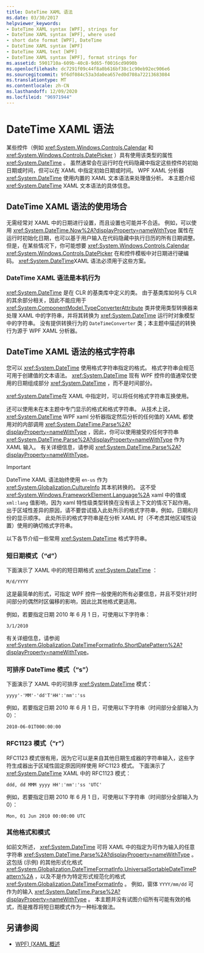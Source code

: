 ```yaml
---
title: DateTime XAML 语法
ms.date: 03/30/2017
helpviewer_keywords:
- DateTime XAML syntax [WPF], strings for
- DateTime XAML syntax [WPF], where used
- short date format [WPF], DateTime
- DateTime XAML syntax [WPF]
- DateTime XAML text [WPF]
- DateTime XAML syntax [WPF], format strings for
ms.assetid: 5901710a-609b-40c8-9d65-f0016cd9090b
ms.openlocfilehash: dc7291f09c44f8a0b616bf38c1c90eb92ec906e6
ms.sourcegitcommit: 9f6df084c53a3da0ea657ed0d708a72213683084
ms.translationtype: MT
ms.contentlocale: zh-CN
ms.lasthandoff: 12/09/2020
ms.locfileid: "96971944"
---
```

# <a name="datetime-xaml-syntax"></a>DateTime XAML 语法
某些控件（例如 <xref:System.Windows.Controls.Calendar> 和 <xref:System.Windows.Controls.DatePicker> ）具有使用该类型的属性 <xref:System.DateTime> 。 虽然通常会在运行时在代码隐藏中指定这些控件的初始日期或时间，但可以在 XAML 中指定初始日期或时间。 WPF XAML 分析器 <xref:System.DateTime> 使用内置的 XAML 文本语法来处理值分析。 本主题介绍 <xref:System.DateTime> XAML 文本语法的具体信息。  

<a name="where_datetime_xaml_syntax_is_used"></a>
## <a name="when-to-use-datetime-xaml-syntax"></a>DateTime XAML 语法的使用场合  
 无需经常对 XAML 中的日期进行设置，而且设置也可能并不合适。 例如，可以使用 <xref:System.DateTime.Now%2A?displayProperty=nameWithType> 属性在运行时初始化日期，也可以基于用户输入在代码隐藏中执行日历的所有日期调整。 但是，在某些情况下，你可能想要 <xref:System.Windows.Controls.Calendar> <xref:System.Windows.Controls.DatePicker> 在和控件模板中对日期进行硬编码。 <xref:System.DateTime>XAML 语法必须用于这些方案。  
  
### <a name="datetime-xaml-syntax-is-a-native-behavior"></a>DateTime XAML 语法是本机行为  
 <xref:System.DateTime> 是在 CLR 的基类库中定义的类。 由于基类库如何与 CLR 的其余部分相关，因此不能应用于 <xref:System.ComponentModel.TypeConverterAttribute> 类并使用类型转换器来处理 XAML 中的字符串，并将其转换为 <xref:System.DateTime> 运行时对象模型中的字符串。 没有提供转换行为的 `DateTimeConverter` 类；本主题中描述的转换行为源于 WPF XAML 分析器。  
  
<a name="format_strings_for_datetime_xaml_syntax"></a>
## <a name="format-strings-for-datetime-xaml-syntax"></a>DateTime XAML 语法的格式字符串  
 您可以 <xref:System.DateTime> 使用格式字符串指定的格式。 格式字符串会规范可用于创建值的文本语法。 <xref:System.DateTime> 现有 WPF 控件的值通常仅使用的日期组成部分 <xref:System.DateTime> ，而不是时间部分。  
  
 <xref:System.DateTime>在 XAML 中指定时，可以将任何格式字符串互换使用。  
  
 还可以使用未在本主题中专门显示的格式和格式字符串。 从技术上说， <xref:System.DateTime> WPF xaml 分析器指定然后分析的任何值的 XAML 都使用对的内部调用 <xref:System.DateTime.Parse%2A?displayProperty=nameWithType> ，因此，你可以使用接受的任何字符串 <xref:System.DateTime.Parse%2A?displayProperty=nameWithType> 作为 XAML 输入。 有关详细信息，请参阅 <xref:System.DateTime.Parse%2A?displayProperty=nameWithType>。  
  
> [!IMPORTANT]
> DateTime XAML 语法始终使用 `en-us` 作为 <xref:System.Globalization.CultureInfo> 其本机转换的。 这不受 <xref:System.Windows.FrameworkElement.Language%2A> xaml 中的值或 `xml:lang` 值影响，因为 xaml 特性级类型转换在没有该上下文的情况下起作用。 出于区域性差异的原因，请不要尝试插入此处所示的格式字符串，例如，日期和月份的显示顺序。 此处所示的格式字符串是在分析 XAML 时（不考虑其他区域性设置）使用的确切格式字符串。  
  
 以下各节介绍一些常用 <xref:System.DateTime> 格式字符串。  
  
### <a name="short-date-pattern-d"></a>短日期模式（“d”）  
 下面演示了 XAML 中的的短日期格式 <xref:System.DateTime> ：  
  
 `M/d/YYYY`  
  
 这是最简单的形式，可指定 WPF 控件一般使用的所有必要信息，并且不受针对时间部分的偶然时区偏移的影响，因此比其他格式更适用。  
  
 例如，若要指定日期 2010 年 6 月 1 日，可使用以下字符串：  
  
 `3/1/2010`  
  
 有关详细信息，请参阅 <xref:System.Globalization.DateTimeFormatInfo.ShortDatePattern%2A?displayProperty=nameWithType>。  
  
### <a name="sortable-datetime-pattern-s"></a>可排序 DateTime 模式（“s”）  
 下面演示了 XAML 中的可排序 <xref:System.DateTime> 模式：  
  
 `yyyy'-'MM'-'dd'T'HH':'mm':'ss`  
  
 例如，若要指定日期 2010 年 6 月 1 日，可使用以下字符串（时间部分全部输入为 0）：  
  
 `2010-06-01T000:00:00`  
  
### <a name="rfc1123-pattern-r"></a>RFC1123 模式（“r”）  
 RFC1123 模式很有用，因为它可以是来自其他日期生成器的字符串输入，这些字符生成器出于区域性固定原因同样使用 RFC1123 模式。 下面演示了 <xref:System.DateTime> XAML 中的 RFC1123 模式：  
  
 `ddd, dd MMM yyyy HH':'mm':'ss 'UTC'`  
  
 例如，若要指定日期 2010 年 6 月 1 日，可使用以下字符串（时间部分全部输入为 0）：  
  
 `Mon, 01 Jun 2010 00:00:00 UTC`  
  
### <a name="other-formats-and-patterns"></a>其他格式和模式  
 如前文所述， <xref:System.DateTime> 可将 XAML 中的指定为可作为输入的任意字符串 <xref:System.DateTime.Parse%2A?displayProperty=nameWithType> 。 这包括 (示例) 的其他形式化格式 <xref:System.Globalization.DateTimeFormatInfo.UniversalSortableDateTimePattern%2A> ，以及不是作为特定形式规范化的格式 <xref:System.Globalization.DateTimeFormatInfo> 。 例如，窗体 `YYYY/mm/dd` 可作为的输入 <xref:System.DateTime.Parse%2A?displayProperty=nameWithType> 。 本主题并没有试图介绍所有可能有效的格式，而是推荐将短日期模式作为一种标准做法。  
  
## <a name="see-also"></a>另请参阅

- [WPF)  (XAML 概述 ](/dotnet/desktop-wpf/fundamentals/xaml)

